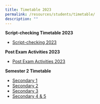```yaml
---
title: Timetable 2023
permalink: /resources/students/timetable/
description: ""
---
```

**Script-checking Timetable 2023**
* [Script-checking 2023](/files/Timetable/script%20checking%20schedule%20(11%20oct%20to%2013%20oct%202023).pdf)

**Post Exam Activities 2023**
* [Post Exam Activities 2023](/files/Timetable/pea%202023.pdf)

**Semester 2 Timetable**
* [Secondary 1](/files/Timetable/secondary%201s2.pdf)
* [Secondary 2](/files/Timetable/secondary%202s2.pdf)
* [Secondary 3](/files/Timetable/secondary%203s2.pdf)
* [Secondary 4 & 5](/files/Timetable/secondary%204s2.pdf)